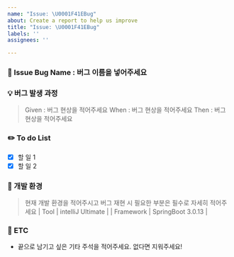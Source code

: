 ```yaml
---
name: "Issue: \U0001F41EBug"
about: Create a report to help us improve
title: "Issue: \U0001F41EBug"
labels: ''
assignees: ''

---
```


### 🐞 Issue Bug Name : 버그 이름을 넣어주세요

### 💡 버그 발생 과정
> Given : 버그 현상을 적어주세요 
> When : 버그 현상을 적어주세요
> Then : 버그 현상을 적어주세요

### ✏️ To do List
- [x] 할 일 1
- [x] 할 일 2

### 🌈 개발 환경
> 현재 개발 환경을 적어주시고 버그 재현 시 필요한 부분은 필수로 자세히 적어주세요
| Tool | intelliJ Ultimate |
| Framework | SpringBoot 3.0.13 |

### 👾 ETC
- 끝으로 남기고 싶은 기타 주석을 적어주세요. 없다면 지워주세요!
